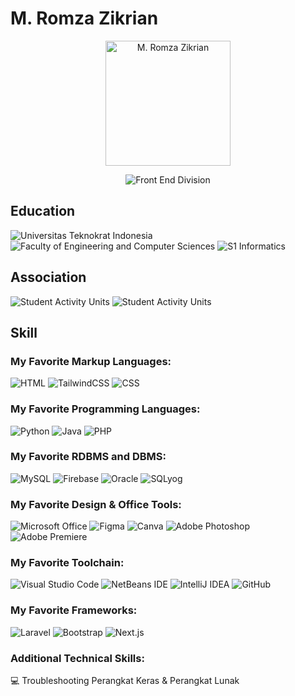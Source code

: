 # M. Romza Zikrian

<p align="center">
  <img src="https://avatars.githubusercontent.com/u/119707220" width="200" title="M. Romza Zikrian">
</p>

<p align="center">
  <img alt="Front End Division" src="https://img.shields.io/badge/Front_end_Division-gray.svg?&style=for-the-badge&logoColor=white">
</p>

## Education

![Universitas Teknokrat Indonesia](https://img.shields.io/badge/Universitas_Teknokrat_Indonesia-yellow.svg?&style=for-the-badge&logoColor=maroon)
![Faculty of Engineering and Computer Sciences](https://img.shields.io/badge/Faculty_of_Engineering_and_Computer_Sciences-blue.svg?&style=for-the-badge&logoColor=white)
![S1 Informatics](https://img.shields.io/badge/S1_Informatics-red.svg?&style=for-the-badge&logoColor=white)

## Association

![Student Activity Units](https://img.shields.io/badge/HIMA_INFORMATIKA-maroon.svg?&style=for-the-badge&logoColor=white)
![Student Activity Units](https://img.shields.io/badge/DUTA_TEKNOKRAT-darkgreen.svg?&style=for-the-badge&logoColor=black)

## Skill

### My Favorite Markup Languages:

![HTML](https://img.shields.io/badge/html5-%23E34F26.svg?style=for-the-badge&logo=html5&logoColor=white)
![TailwindCSS](https://img.shields.io/badge/tailwindcss-darkblue.svg?style=for-the-badge&logo=tailwind-css&logoColor=white)
![CSS](https://img.shields.io/badge/css3-%231572B6.svg?style=for-the-badge&logo=css3&logoColor=white)

### My Favorite Programming Languages:

![Python](https://img.shields.io/badge/python-3670A0?style=for-the-badge&logo=python&logoColor=ffdd54)
![Java](https://img.shields.io/badge/java-%23ED8B00.svg?style=for-the-badge&logo=openjdk&logoColor=white)
![PHP](https://img.shields.io/badge/php-%23777BB4.svg?style=for-the-badge&logo=php&logoColor=white)

### My Favorite RDBMS and DBMS:

![MySQL](https://img.shields.io/badge/mysql-black.svg?style=for-the-badge&logo=mysql&logoColor=white)
![Firebase](https://img.shields.io/badge/Firebase-039BE5?style=for-the-badge&logo=Firebase&logoColor=yellow)
![Oracle](https://img.shields.io/badge/Oracle-F80000?style=for-the-badge&logo=oracle&logoColor=white)
![SQLyog](https://img.shields.io/badge/SQLyog-blue.svg?style=for-the-badge&logo=databricks&logoColor=white)

### My Favorite Design & Office Tools:

![Microsoft Office](https://img.shields.io/badge/Microsoft_Office-orange.svg?style=for-the-badge&logo=microsoftoffice&logoColor=white)
![Figma](https://img.shields.io/badge/figma-%23F24E1E.svg?style=for-the-badge&logo=figma&logoColor=white)
![Canva](https://img.shields.io/badge/Canva-%2300C4CC.svg?style=for-the-badge&logo=Canva&logoColor=white)
![Adobe Photoshop](https://img.shields.io/badge/adobe%20photoshop-purple.svg?style=for-the-badge&logo=adobe%20photoshop&logoColor=white)
![Adobe Premiere](https://img.shields.io/badge/adobe%20premiere-%23005EFF.svg?style=for-the-badge&logo=adobe%20premiere%20pro&logoColor=white)

### My Favorite Toolchain:

![Visual Studio Code](https://img.shields.io/badge/Visual%20Studio%20Code-0078d7.svg?style=for-the-badge&logo=visual-studio-code&logoColor=white)
![NetBeans IDE](https://img.shields.io/badge/NetBeansIDE-1B6AC6.svg?style=for-the-badge&logo=apache-netbeans-ide&logoColor=white)
![IntelliJ IDEA](https://img.shields.io/badge/IntelliJIDEA-000000.svg?style=for-the-badge&logo=intellij-idea&logoColor=white)
![GitHub](https://img.shields.io/badge/GitHub-%23121011.svg?style=for-the-badge&logo=github&logoColor=white)

### My Favorite Frameworks:

![Laravel](https://img.shields.io/badge/laravel-red.svg?style=for-the-badge&logo=laravel&logoColor=white)
![Bootstrap](https://img.shields.io/badge/bootstrap-%238511FA.svg?style=for-the-badge&logo=bootstrap&logoColor=white)
![Next.js](https://img.shields.io/badge/next.js-black.svg?style=for-the-badge&logo=next.js&logoColor=white)

### Additional Technical Skills:

💻 Troubleshooting Perangkat Keras & Perangkat Lunak
